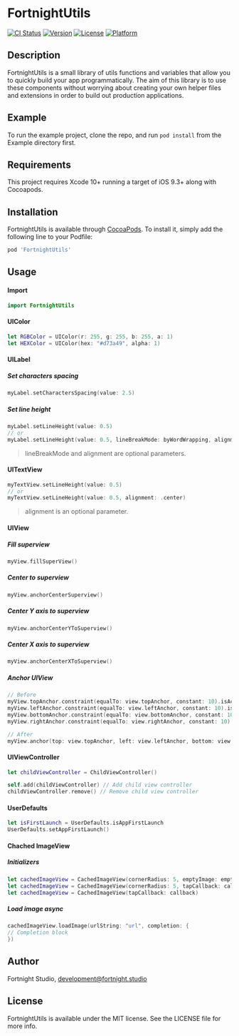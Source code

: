 # FortnightUtils

[![CI Status](https://img.shields.io/travis/andreatoso/FortnightUtils.svg?style=flat)](https://travis-ci.org/andreatoso/FortnightUtils)
[![Version](https://img.shields.io/cocoapods/v/FortnightUtils.svg?style=flat)](https://cocoapods.org/pods/FortnightUtils)
[![License](https://img.shields.io/cocoapods/l/FortnightUtils.svg?style=flat)](https://cocoapods.org/pods/FortnightUtils)
[![Platform](https://img.shields.io/cocoapods/p/FortnightUtils.svg?style=flat)](https://cocoapods.org/pods/FortnightUtils)

## Description
FortnightUtils is a small library of utils functions and variables that allow you to quickly build your app programmatically. The aim of this library is to use these components without worrying about creating your own helper files and extensions in order to build out production applications.

## Example

To run the example project, clone the repo, and run `pod install` from the Example directory first.

## Requirements

This project requires Xcode 10+ running a target of iOS 9.3+ along with Cocoapods.

## Installation

FortnightUtils is available through [CocoaPods](https://cocoapods.org). To install
it, simply add the following line to your Podfile:

```ruby
pod 'FortnightUtils'
```

## Usage

#### Import

```swift
import FortnightUtils
```

#### UIColor

```swift
let RGBColor = UIColor(r: 255, g: 255, b: 255, a: 1)
let HEXColor = UIColor(hex: "#d73a49", alpha: 1)
```

#### UILabel
##### Set characters spacing
```swift
myLabel.setCharactersSpacing(value: 2.5)
```
##### Set line height
```swift
myLabel.setLineHeight(value: 0.5)
// or
myLabel.setLineHeight(value: 0.5, lineBreakMode: byWordWrapping, alignment: .center)
```
> lineBreakMode and alignment are optional parameters.

#### UITextView
```swift
myTextView.setLineHeight(value: 0.5)
// or
myTextView.setLineHeight(value: 0.5, alignment: .center)
```
> alignment is an optional parameter.

#### UIView
##### Fill superview
```swift
myView.fillSuperView()
```
##### Center to superview
```swift
myView.anchorCenterSuperview()
```
##### Center Y axis to superview
```swift
myView.anchorCenterYToSuperview()
```
##### Center X axis to superview
```swift
myView.anchorCenterXToSuperview()
```
##### Anchor UIView
```swift
// Before
myView.topAnchor.constraint(equalTo: view.topAnchor, constant: 10).isActive = true
myView.leftAnchor.constraint(equalTo: view.leftAnchor, constant: 10).isActive = true
myView.bottomAnchor.constraint(equalTo: view.bottomAnchor, constant: 10).isActive = true
myView.rightAnchor.constraint(equalTo: view.rightAnchor, constant: 10).isActive = true

// After
myView.anchor(top: view.topAnchor, left: view.leftAnchor, bottom: view.bottomAnchor, right: view.rightAnchor, topConstant: 10, leftConstant: 10, bottomConstant: 10, rightConstant: 10, widthConstant: 0, heightConstant: 0)
```

#### UIViewController
```swift
let childViewController = ChildViewController()

self.add(childViewController) // Add child view controller
childViewController.remove() // Remove child view controller
```

#### UserDefaults
```swift
let isFirstLaunch = UserDefaults.isAppFirstLaunch
UserDefaults.setAppFirstLaunch()
```

#### Chached ImageView
##### Initializers
```swift
let cachedImageView = CachedImageView(cornerRadius: 5, emptyImage: emptyImage)
let cachedImageView = CachedImageView(cornerRadius: 5, tapCallback: callback)
let cachedImageView = CachedImageView(tapCallback: callback)
```
##### Load image async
```swift
cachedImageView.loadImage(urlString: "url", completion: {
// Completion block
})
```

## Author

Fortnight Studio, development@fortnight.studio

## License

FortnightUtils is available under the MIT license. See the LICENSE file for more info.
